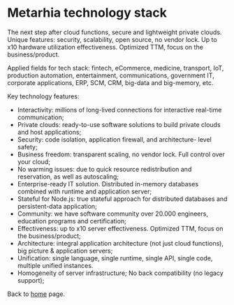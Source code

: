# Metarhia technology stack

The next step after cloud functions, secure and lightweight private
clouds. Unique features: security, scalability, open source, no vendor
lock. Up to x10 hardware utilization effectiveness. Optimized TTM,
focus on the business/product.

Applied fields for tech stack: fintech, eCommerce, medicine,
transport, IoT, production automation, entertainment, communications,
government IT, corporate applications, ERP, SCM, CRM, big-data and
big-memory, etc.

Key technology features:
- Interactivity: millions of long-lived connections for interactive
real-time communication;
- Private clouds: ready-to-use software solutions to build private
clouds and host applications;
- Security: code isolation, application firewall, and architecture-
level safety;
- Business freedom: transparent scaling, no vendor lock.
Full control over your cloud;
- No warming issues: due to quick resource redistribution and
reservation, as well as autoscaling;
- Enterprise-ready IT solution. Distributed in-memory databases
combined with runtime and application server;
- Stateful for Node.js: true stateful approach for distributed
databases and persistent-data application;
- Community: we have software community over 20.000 engineers,
education programs and certification;
- Effectiveness: up to x10 server effectiveness. Optimized TTM,
focus on the business/product;
- Architecture: integral application architecture (not just cloud
functions), big picture & application servers;
- Unification: single language, single runtime, single API, single
code, multiple unified instances.
- Homogeneity of server infrastructure; No back compatibility
(no legacy support);

Back to [home](home.md) page.
